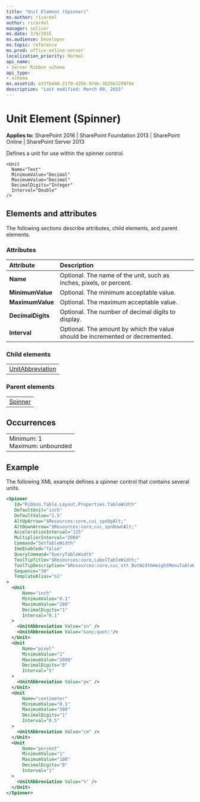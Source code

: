 ```yaml
---
title: "Unit Element (Spinner)"
ms.author: ricardol
author: ricardol
manager: soliver
ms.date: 3/9/2015
ms.audience: Developer
ms.topic: reference
ms.prod: office-online-server
localization_priority: Normal
api_name:
- Server Ribbon schema
api_type:
- schema
ms.assetid: e33fbd48-21f0-42bb-97de-3b2b632997de
description: "Last modified: March 09, 2015"
---
```


# Unit Element (Spinner)

 
  
 **Applies to:** SharePoint 2016 | SharePoint Foundation 2013 | SharePoint Online | SharePoint Server 2013
  
Defines a unit for use within the spinner control.
  
```
<Unit
  Name="Text"
  MinimumValue="Decimal"
  MaximumValue="Decimal"
  DecimalDigits="Integer"
  Interval="Double"
/>
```

## Elements and attributes

The following sections describe attributes, child elements, and parent elements.

### Attributes

|**Attribute**|**Description**|
|:-----|:-----|
|**Name** <br/> |Optional. The name of the unit, such as inches, pixels, or percent.  <br/> |
|**MinimumValue** <br/> |Optional. The minimum acceptable value.  <br/> |
|**MaximumValue** <br/> |Optional. The maximum acceptable value.  <br/> |
|**DecimalDigits** <br/> |Optional. The number of decimal digits to display.  <br/> |
|**Interval** <br/> |Optional. The amount by which the value should be incremented or decremented.  <br/> |
   
### Child elements

||
|:-----|
|[UnitAbbreviation](unitabbreviation-element.md)|
   
### Parent elements

||
|:-----|
|[Spinner](spinner-element.md)|
   
## Occurrences

||
|:-----|
|Minimum: 1  <br/> Maximum: unbounded  <br/> |
   
## Example

The following XML example defines a spinner control that contains several units.
  
```XML
<Spinner
   Id="Ribbon.Table.Layout.Properties.TableWidth"
   DefaultUnit="inch"
   DefaultValue="1.5"
   AltUpArrow="$Resources:core,cui_spnUpAlt;"
   AltDownArrow="$Resources:core,cui_spnDownAlt;"
   AccelerationInterval="125"
   MultiplierInterval="2000"
   Command="SetTableWidth"
   ImeEnabled="false"
   QueryCommand="QueryTableWidth"
   ToolTipTitle="$Resources:core,LabelTableWidth;"
   ToolTipDescription="$Resources:core,cui_stt_ButWidthHeightMenuTableWidthTooltip;"
   Sequence="30"
   TemplateAlias="o1"
>
  <Unit
      Name="inch"
      MinimumValue="0.1"
      MaximumValue="200"
      DecimalDigits="1"
      Interval="0.1"
  >
    <UnitAbbreviation Value="in" />
    <UnitAbbreviation Value="&amp;quot;"/>
  </Unit>
  <Unit
      Name="pixel"
      MinimumValue="1"
      MaximumValue="2000"
      DecimalDigits="0"
      Interval="5"
  >
    <UnitAbbreviation Value="px" />
  </Unit>
  <Unit
      Name="centimeter"
      MinimumValue="0.1"
      MaximumValue="500"
      DecimalDigits="1"
      Interval="0.5"
  >
    <UnitAbbreviation Value="cm" />
  </Unit>
  <Unit
      Name="percent"
      MinimumValue="1"
      MaximumValue="100"
      DecimalDigits="0"
      Interval="1"
  >
    <UnitAbbreviation Value="%" />
  </Unit>
</Spinner>
```


